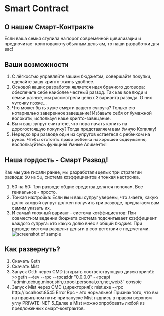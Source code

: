 # Smart Contract

## О нашем Смарт-Контракте
Если ваша семья ступила на порог современной цивилизации и предпочитает криптовалюту обычным деньгам, то наши разработки для вас!

## Ваши возможности
1. С лёгкостью управляйте вашим бюджетом, совершайте покупки, сделайте вашу крипто-жизнь удобнее.
2. Основой наших разработок является идея брачного договора: обеспечьте себе наиболее честный развод. Так как все люди и семьи разные, мы рассмотрели целых 3 варианта развода. О них чуточку позже...
3. Что может быть хуже смерти вашего супруга? Только его нотариально заверенное завещание! Избавьте себя от бумажной волокиты, используя наше крипто-завещание.
4. Вы и ваш супруг считатете, что пора начать копить на дорогостоящую покупку? Тогда представляем вам Умную Копилку!
5. Нередко при разводе один из супругов остаетеся с ребенком на руках. Чтобы отстоять право ребенка на хорошее содержание, воспользуйтесь функцией Умные Алименты!

## Наша гордость - Смарт Развод!
Как мы уже писали ранее, мы разработали целых три стратегии развода: 50 на 50, система коэффициентов и тонкая настройка.
1. 50 на 50:
При разводе общие средства делятся пополам. Все гениальное - просто.
2. Тонкая настройка:
Если вы и ваш супруг уверены, что знаете, какую долю каждый супруг должен получить при разводе, предлагаем вам самим указать их.
3. И самый сложный вариант - система коэффициентов:
При совместном ведении бюджета система подсчитывает коэффициент каждого супруга: кто какую долю внёс в общий бюджет. При разводе система разделит деньги в соответствии с подсчетами.
![screenshot of sample](https://github.com/mike-petrov/hackatons/blob/master/Blockchain%20Cup%20-%2021%20april%202018/Site/site_screenshot_2.jpeg)

## Как развернуть?
1. Скачать Geth
2. Скачать Mist
3. Запуск Geth через CMD (открыть соответствующую директорию!): >>geth --dev --rpc --rpcaddr "0.0.0.0" --rpcapi "admin,debug,minor,shh,txpool,personal,eth,net,web3" console
4. Запуск Mist через CMD (директория!): mist.exe --rpc http://localhost:8545
Error Rpc -  это нормально!
Признак того, что вы на правильном пути: при запуске Mist надпись в правом верхнем углу PRIVATE-NET
5.Далее в Mist можно опробовать любой из предложенных смарт-контрактов.
